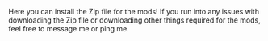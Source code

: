 Here you can install the Zip file for the mods! If you run into any issues with downloading the Zip file or downloading other things required for the mods, feel free to message me or ping me.
